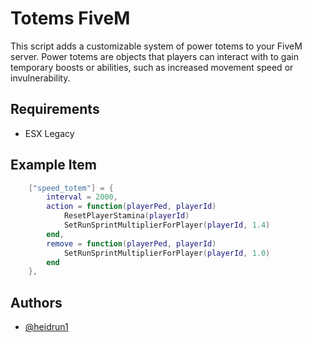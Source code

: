 
# Totems FiveM

This script adds a customizable system of power totems to your FiveM server. Power totems are objects that players can interact with to gain temporary boosts or abilities, such as increased movement speed or invulnerability.

## Requirements

- ESX Legacy

## Example Item

```lua
    ["speed_totem"] = {
        interval = 2000,
        action = function(playerPed, playerId)
            ResetPlayerStamina(playerId)
            SetRunSprintMultiplierForPlayer(playerId, 1.4)
        end,
        remove = function(playerPed, playerId)
            SetRunSprintMultiplierForPlayer(playerId, 1.0)
        end
    },
```


## Authors

- [@heidrun1](https://github.com/heidrun1)

